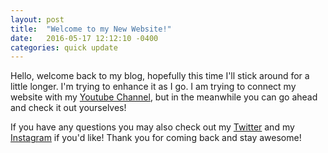 ```yaml
---
layout: post
title:  "Welcome to my New Website!"
date:   2016-05-17 12:12:10 -0400
categories: quick update
---
```

Hello, welcome back to my blog, hopefully this time I'll stick around for a little longer. I'm trying to enhance it as I go. I am trying to connect my website with my [Youtube Channel], but in the meanwhile you can go ahead and check it out yourselves! 

If you have any questions you may also check out my [Twitter] and my [Instagram] if you'd like! Thank you for coming back and stay awesome!

[Youtube Channel]: http://www.youtube.com/edw2056
[Twitter]:   https://www.twitter.com/edw2056
[Instagram]:   https://www.instagram.com/_eduardo_vieira_
